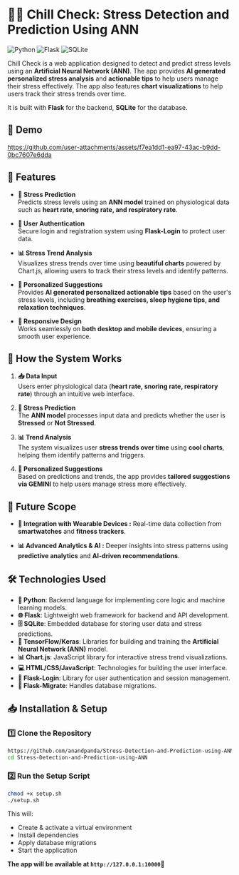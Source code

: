 # 🧘‍♂️ Chill Check: Stress Detection and Prediction Using ANN

![Python](https://img.shields.io/badge/Python-3.11-blue)
![Flask](https://img.shields.io/badge/Flask-2.3.2-green)
![SQLite](https://img.shields.io/badge/SQLite-3-lightgrey)

Chill Check is a web application designed to detect and predict stress levels using an **Artificial Neural Network (ANN)**. The app provides **AI generated personalized stress analysis** and **actionable tips** to help users manage their stress effectively. The app also features **chart visualizations** to help users track their stress trends over time.

It is built with **Flask** for the backend, **SQLite** for the database. 


## 🎥 Demo
https://github.com/user-attachments/assets/f7ea1dd1-ea97-43ac-b9dd-0bc7607e6dda


## 🌟 Features

- **🧠 Stress Prediction**  
  Predicts stress levels using an **ANN model** trained on physiological data such as **heart rate, snoring rate, and respiratory rate**.  

- **🔐 User Authentication**  
  Secure login and registration system using **Flask-Login** to protect user data.  

- **📊 Stress Trend Analysis**  
  Visualizes stress trends over time using **beautiful charts** powered by Chart.js, allowing users to track their stress levels and identify patterns.  

- **📌 Personalized Suggestions**  
  Provides **AI generated personalized actionable tips** based on the user's stress levels, including **breathing exercises, sleep hygiene tips, and relaxation techniques**.  

- **📱 Responsive Design**  
  Works seamlessly on **both desktop and mobile devices**, ensuring a smooth user experience.  


## 🔄 How the System Works

1. **📥 Data Input**  
   Users enter physiological data (**heart rate, snoring rate, respiratory rate**) through an intuitive web interface.  

2. **🧠 Stress Prediction**  
   The **ANN model** processes input data and predicts whether the user is **Stressed** or **Not Stressed**.  

3. **📊 Trend Analysis**  
   The system visualizes user **stress trends over time** using **cool charts**, helping them identify patterns and triggers.  

4. **📌 Personalized Suggestions**  
   Based on predictions and trends, the app provides **tailored suggestions via GEMINI** to help users manage stress more effectively.  


## 🚀 Future Scope

- **📡 Integration with Wearable Devices :**  Real-time data collection from **smartwatches** and **fitness trackers**.  

- **📊 Advanced Analytics & AI :** Deeper insights into stress patterns using **predictive analytics** and **AI-driven recommendations**.  


## 🛠️ Technologies Used

- **🐍 Python**: Backend language for implementing core logic and machine learning models.  
- **🌐 Flask**: Lightweight web framework for backend and API development.  
- **🗄️ SQLite**: Embedded database for storing user data and stress predictions.  
- **🧠 TensorFlow/Keras**: Libraries for building and training the **Artificial Neural Network (ANN)** model.  
- **📊 Chart.js**: JavaScript library for interactive stress trend visualizations.  
- **💻 HTML/CSS/JavaScript**: Technologies for building the user interface.  
- **🔐 Flask-Login**: Library for user authentication and session management.  
- **🔄 Flask-Migrate**: Handles database migrations.


## 📥 Installation & Setup

### **1️⃣ Clone the Repository**
```sh
https://github.com/anandpanda/Stress-Detection-and-Prediction-using-ANN.git
cd Stress-Detection-and-Prediction-using-ANN
```

### **2️⃣ Run the Setup Script**
```sh
chmod +x setup.sh
./setup.sh
```

This will:

- Create & activate a virtual environment
- Install dependencies
- Apply database migrations
- Start the application

**The app will be available at `http://127.0.0.1:10000`🎉**